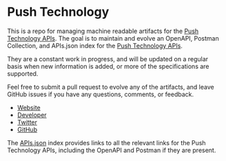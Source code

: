# Push TechnologyThis is a repo for managing machine readable artifacts for the [Push Technology APIs](https://www.pushtechnology.com). The goal is to maintain and evolve an OpenAPI, Postman Collection, and APIs.json index for the [Push Technology APIs](https://www.pushtechnology.com).They are a constant work in progress, and will be updated on a regular basis when new information is added, or more of the specifications are supported.Feel free to submit a pull request to evolve any of the artifacts, and leave GitHub issues if you have any questions, comments, or feedback.- [Website](https://www.pushtechnology.com)- [Developer](https://www.pushtechnology.com)- [Twitter](https://twitter.com/push_technology)- [GitHub](https://github.com/pushtechnology)The [APIs.json](https://github.com/api-evangelist/push-technology/blob/master/apis.json) index provides links to all the relevant links for the Push Technology APIs, including the OpenAPI and Postman if they are present.